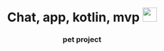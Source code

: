<h1 align="center">Chat, app, kotlin, mvp
<img src="https://github.com/blackcater/blackcater/raw/main/images/Hi.gif" height="32"/></h1>
<h3 align="center">pet project</h3>

